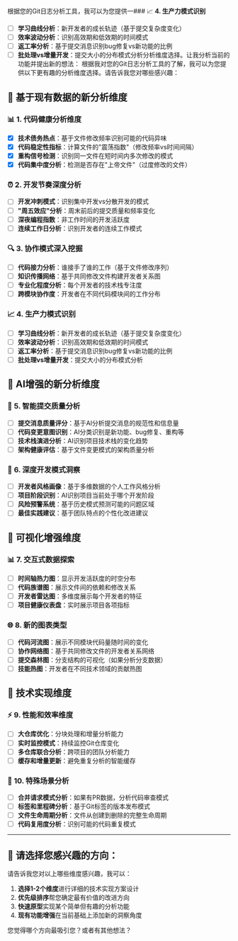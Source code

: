 根据您的Git日志分析工具，我可以为您提供一### 📈 **4. 生产力模式识别**
- [ ] **学习曲线分析**：新开发者的成长轨迹（基于提交复杂度变化）
- [ ] **效率波动分析**：识别高效期和低效期的时间模式
- [ ] **返工率分析**：基于提交消息识别bug修复vs新功能的比例
- [ ] **批处理vs增量开发**：提交大小的分布模式分析分析维度选择。让我分析当前的功能并提出新的想法： 根据我对您的Git日志分析工具的了解，我可以为您提供以下更有趣的分析维度选择。请告诉我您对哪些感兴趣：

## 🎯 **基于现有数据的新分析维度**

### 📊 **1. 代码健康分析维度**
- [x] **技术债务热点**：基于文件修改频率识别可能的代码异味
- [x] **代码稳定性指标**：计算文件的"震荡指数"（修改频率vs时间间隔）
- [x] **重构信号检测**：识别同一文件在短时间内多次修改的模式
- [x] **代码集中度分析**：检测是否存在"上帝文件"（过度修改的文件）

### ⏰ **2. 开发节奏深度分析**
- [ ] **开发冲刺模式**：识别集中开发vs分散开发的模式
- [ ] **"周五效应"分析**：周末前后的提交质量和频率变化
- [ ] **深夜编程指数**：非工作时间的开发活跃度
- [ ] **连续工作日分析**：识别开发者的连续工作模式

### 🔍 **3. 协作模式深入挖掘**
- [ ] **代码接力分析**：谁接手了谁的工作（基于文件修改序列）
- [ ] **知识传播网络**：基于共同修改文件构建开发者关系图
- [ ] **专业化程度分析**：每个开发者的技术栈专注度
- [ ] **跨模块协作度**：开发者在不同代码模块间的工作分布

### 📈 **4. 生产力模式识别**
- [ ] **学习曲线分析**：新开发者的成长轨迹（基于提交复杂度变化）
- [ ] **效率波动分析**：识别高效期和低效期的时间模式
- [ ] **返工率分析**：基于提交消息识别bug修复vs新功能的比例
- [ ] **批处理vs增量开发**：提交大小的分布模式分析

## 🤖 **AI增强的新分析维度**

### 🧠 **5. 智能提交质量分析**
- [ ] **提交消息质量评分**：基于AI分析提交消息的规范性和信息量
- [ ] **代码变更意图识别**：AI分类识别是新功能、bug修复、重构等
- [ ] **技术栈演进分析**：AI识别项目技术栈的变化趋势
- [ ] **架构健康评估**：基于文件变更模式的架构质量分析

### 📝 **6. 深度开发模式洞察**
- [ ] **开发者风格画像**：基于多维数据的个人工作风格分析
- [ ] **项目阶段识别**：AI识别项目当前处于哪个开发阶段
- [ ] **风险预警系统**：基于历史模式预测可能的问题区域
- [ ] **最佳实践建议**：基于团队特点的个性化改进建议

## 🎨 **可视化增强维度**

### 📊 **7. 交互式数据探索**
- [ ] **时间轴热力图**：显示开发活跃度的时空分布
- [ ] **代码族谱图**：展示文件间的依赖和修改关系
- [ ] **开发者雷达图**：多维度展示每个开发者的特征
- [ ] **项目健康仪表盘**：实时展示项目各项指标

### 🌐 **8. 新的图表类型**
- [ ] **代码河流图**：展示不同模块代码量随时间的变化
- [ ] **协作网络图**：基于共同修改文件的开发者关系网络
- [ ] **提交森林图**：分支结构的可视化（如果分析分支数据）
- [ ] **技能热图**：开发者在不同技术领域的贡献热图

## 🔧 **技术实现维度**

### ⚡ **9. 性能和效率维度**
- [ ] **大仓库优化**：分块处理和增量分析能力
- [ ] **实时监控模式**：持续监控Git仓库变化
- [ ] **多仓库联合分析**：跨项目的团队分析能力
- [ ] **缓存和增量更新**：避免重复分析的智能缓存

### 🎯 **10. 特殊场景分析**
- [ ] **合并请求模式分析**：如果有PR数据，分析代码审查模式
- [ ] **标签和里程碑分析**：基于Git标签的版本发布模式
- [ ] **文件生命周期分析**：文件从创建到删除的完整生命周期
- [ ] **代码复用度分析**：识别可能的代码重复模式

---

## 🤔 **请选择您感兴趣的方向：**

请告诉我您对以上哪些维度感兴趣，我可以：

1. **选择1-2个维度**进行详细的技术实现方案设计
2. **优先级排序**帮您确定最有价值的改进方向
3. **快速原型**实现某个简单但有趣的分析功能
4. **现有功能增强**在当前基础上添加新的洞察角度

您觉得哪个方向最吸引您？或者有其他想法？